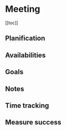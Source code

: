 # Meeting

[[toc]]

## Planification
## Availabilities
## Goals
## Notes
## Time tracking
## Measure success
